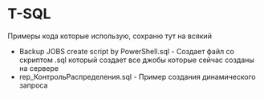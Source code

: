 # T-SQL
Примеры кода которые использую, сохраню тут на всякий

- Backup JOBS create script by PowerShell.sql - Создает файл со скриптом .sql который создает все джобы которые сейчас созданы на сервере 
- rep_КонтрольРаспределения.sql - Пример создания динамического запроса
